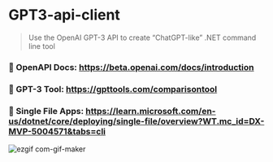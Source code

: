 # GPT3-api-client
>Use the OpenAI GPT-3 API to create “ChatGPT-like” .NET command line tool

### 🔗 OpenAPI Docs: https://beta.openai.com/docs/introduction
### 🔗 GPT-3 Tool: https://gpttools.com/comparisontool
### 🔗 Single File Apps: https://learn.microsoft.com/en-us/dotnet/core/deploying/single-file/overview?WT.mc_id=DX-MVP-5004571&tabs=cli

![ezgif com-gif-maker](https://user-images.githubusercontent.com/30123318/214143704-19cc5de6-dade-440e-8c57-b5207fa4935a.gif)
